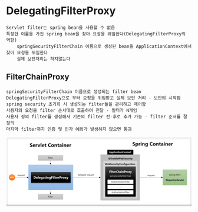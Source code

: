 # DelegatingFilterProxy
```
Servlet filter는 spring bean을 사용할 수 없음
특정한 이름을 가진 spring bean을 찾아 요청을 위임한다(DelegatingFilterProxy의 역할)
    springSecurityFilterChain 이름으로 생성된 bean을 ApplicationContext에서 찾아 요청을 위임한다
    실제 보안처리는 하지않는다
```
## FilterChainProxy
```
springSecurityFilterChain 이름으로 생성되는 filter bean
DelegatingFilterProxy으로 부터 요청을 위임받고 실제 보안 처리 - 보안의 시작점
spring security 초기화 시 생성되는 filter들을 관리하고 제어함
사용자의 요청을 filter 순서대로 호출하여 전달 - 필터가 N개임
사용자 정의 filter를 생성해서 기존의 filter 전-후로 추가 가능 - filter 순서를 잘 정의
마지막 filter까지 인증 및 인가 예외가 발생하지 않으면 통과
```
![DelegatingFilterProxy](/img/DelegatingFilterProxy.PNG)
